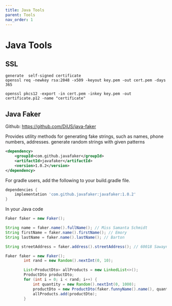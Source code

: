 ```yaml
---
title: Java Tools
parent: Tools
nav_order: 1
---
```


# Java Tools
## SSL
```console
generate  self-signed certificate
openssl req -newkey rsa:2048 -x509 -keyout key.pem -out cert.pem -days 365

openssl pkcs12 -export -in cert.pem -inkey key.pem -out certificate.p12 -name "certificate"
```
## Java Faker
Github: https://github.com/DiUS/java-faker

Provides utility methods for generating fake strings, such as names, phone numbers, addresses. generate random strings with given patterns

```xml
<dependency>
    <groupId>com.github.javafaker</groupId>
    <artifactId>javafaker</artifactId>
    <version>1.0.2</version>
</dependency>
```

For gradle users, add the following to your build.gradle file.

```groovy
dependencies {
    implementation 'com.github.javafaker:javafaker:1.0.2'
}

```

In your Java code

```java
Faker faker = new Faker();

String name = faker.name().fullName(); // Miss Samanta Schmidt
String firstName = faker.name().firstName(); // Emory
String lastName = faker.name().lastName(); // Barton

String streetAddress = faker.address().streetAddress(); // 60018 Sawayn Brooks Suite 449
```

```java
Faker faker = new Faker();
        int rand = new Random().nextInt(0, 10);

        List<ProductDto> allProducts = new LinkedList<>();
        ProductDto productDto;
        for (int i = 0; i < rand; i++) {
            int quantity = new Random().nextInt(0, 1000);
            productDto = new ProductDto(faker.funnyName().name(), quantity, faker.color().name());
            allProducts.add(productDto);
        }
```